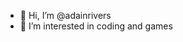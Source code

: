 - 👋 Hi, I’m @adainrivers
- 👀 I’m interested in coding and games

<!---
adainrivers/adainrivers is a ✨ special ✨ repository because its `README.md` (this file) appears on your GitHub profile.
You can click the Preview link to take a look at your changes.
--->
